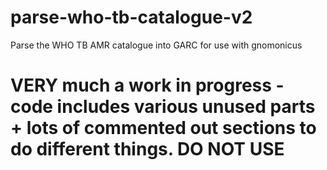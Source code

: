 # parse-who-tb-catalogue-v2
Parse the WHO TB AMR catalogue into GARC for use with gnomonicus

# **VERY** much a work in progress - code includes various unused parts + lots of commented out sections to do different things. DO NOT USE